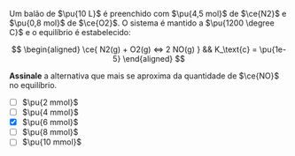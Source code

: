 Um balão de $\pu{10 L}$ é preenchido com $\pu{4,5 mol}$ de $\ce{N2}$ e $\pu{0,8 mol}$ de $\ce{O2}$. O sistema é mantido a $\pu{1200 \degree C}$ e o equilíbrio é estabelecido:

$$
\begin{aligned}
\ce{ N2(g) + O2(g) <=> 2 NO(g) } && K_\text{c} = \pu{1e-5}
\end{aligned}
$$

**Assinale** a alternativa que mais se aproxima da quantidade de $\ce{NO}$ no equilíbrio.

- [ ] $\pu{2 mmol}$
- [ ] $\pu{4 mmol}$
- [x] $\pu{6 mmol}$
- [ ] $\pu{8 mmol}$
- [ ] $\pu{10 mmol}$
